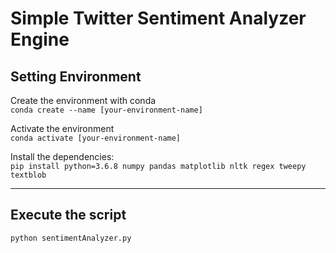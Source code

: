 # Simple Twitter Sentiment Analyzer Engine

## Setting Environment
Create the environment with conda  
`conda create --name [your-environment-name]`

Activate the environment  
`conda activate [your-environment-name]`

Install the dependencies:  
`pip install python=3.6.8 numpy pandas matplotlib nltk regex tweepy textblob`

---  

## Execute the script
`python sentimentAnalyzer.py`
